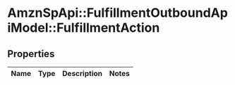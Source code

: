 # AmznSpApi::FulfillmentOutboundApiModel::FulfillmentAction

## Properties
Name | Type | Description | Notes
------------ | ------------- | ------------- | -------------

